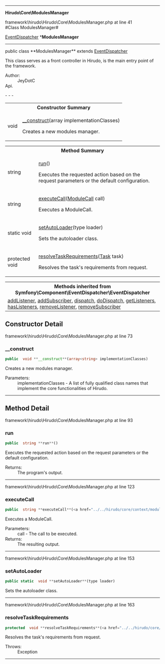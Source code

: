 - - -

**Hirudo\Core\ModulesManager**
<div class="location">framework\hirudo\Hirudo\Core\ModulesManager.php at line 41</div>
#Class ModulesManager#

<a href="https://github.com/JeyDotC/Hirudo-docs/blob/master/symfony/component/eventdispatcher/eventdispatcher.html">EventDispatcher</a>
    ***ModulesManager**


- - -

<p class="signature">public  class **ModulesManager**
extends <a href="https://github.com/JeyDotC/Hirudo-docs/blob/master/symfony/component/eventdispatcher/eventdispatcher.html">EventDispatcher</a>

</p>

<div class="comment" id="overview_description"><p>This class serves as a front controller in Hirudo, is the main entry
point of the framework.</p></div>

<dl>
<dt>Author:</dt>
<dd>JeyDotC</dd>
<dt>Api.</dt>
</dl>
- - -

<table id="summary_constructor">
<tr><th colspan="2">Constructor Summary</th></tr>
<tr>
<td class="type"> void</td>
<td class="description"><p class="name"><a href="#__construct">__construct</a>(array<string> implementationClasses)</p><p class="description">Creates a new modules manager.</p></td>
</tr>
</table>

<table id="summary_method">
<tr><th colspan="2">Method Summary</th></tr>
<tr>
<td class="type"> string</td>
<td class="description"><p class="name"><a href="#run">run</a>()</p><p class="description">Executes the requested action based on the request parameters or the
default configuration.</p></td>
</tr>
<tr>
<td class="type"> string</td>
<td class="description"><p class="name"><a href="#executeCall">executeCall</a>(<a href="../../hirudo/core/context/modulecall.html">ModuleCall</a> call)</p><p class="description">Executes a ModuleCall.</p></td>
</tr>
<tr>
<td class="type">static  void</td>
<td class="description"><p class="name"><a href="#setAutoLoader">setAutoLoader</a>(type loader)</p><p class="description">Sets the autoloader class.</p></td>
</tr>
<tr>
<td class="type">protected  void</td>
<td class="description"><p class="name"><a href="#resolveTaskRequirements">resolveTaskRequirements</a>(<a href="../../hirudo/core/task.html">Task</a> task)</p><p class="description">Resolves the task's requirements from request.</p></td>
</tr>
</table>

<table class="inherit">
<tr><th colspan="2">Methods inherited from Symfony\Component\EventDispatcher\EventDispatcher</th></tr>
<tr><td><a href="https://github.com/JeyDotC/Hirudo-docs/blob/master/symfony/component/eventdispatcher/eventdispatcher.html#addListener()">addListener</a>, <a href="https://github.com/JeyDotC/Hirudo-docs/blob/master/symfony/component/eventdispatcher/eventdispatcher.html#addSubscriber()">addSubscriber</a>, <a href="https://github.com/JeyDotC/Hirudo-docs/blob/master/symfony/component/eventdispatcher/eventdispatcher.html#dispatch()">dispatch</a>, <a href="https://github.com/JeyDotC/Hirudo-docs/blob/master/symfony/component/eventdispatcher/eventdispatcher.html#doDispatch()">doDispatch</a>, <a href="https://github.com/JeyDotC/Hirudo-docs/blob/master/symfony/component/eventdispatcher/eventdispatcher.html#getListeners()">getListeners</a>, <a href="https://github.com/JeyDotC/Hirudo-docs/blob/master/symfony/component/eventdispatcher/eventdispatcher.html#hasListeners()">hasListeners</a>, <a href="https://github.com/JeyDotC/Hirudo-docs/blob/master/symfony/component/eventdispatcher/eventdispatcher.html#removeListener()">removeListener</a>, <a href="https://github.com/JeyDotC/Hirudo-docs/blob/master/symfony/component/eventdispatcher/eventdispatcher.html#removeSubscriber()">removeSubscriber</a></td></tr></table>

<h2 id="detail_method">Constructor Detail</h2>
<div class="location">framework\hirudo\Hirudo\Core\ModulesManager.php at line 73</div>
<h3 id="__construct()">__construct</h3>

```php
public  void **__construct**(array<string> implementationClasses)
```
<div class="details">
<p>Creates a new modules manager.</p><dl>
<dt>Parameters:</dt>
<dd>implementationClasses - A list of fully qualified class names that implement the core functionalities of Hirudo.</dd>
</dl>
</div>

- - -

<h2 id="detail_method">Method Detail</h2>
<div class="location">framework\hirudo\Hirudo\Core\ModulesManager.php at line 93</div>
<h3 id="run()">run</h3>

```php
public  string **run**()
```
<div class="details">
<p>Executes the requested action based on the request parameters or the
default configuration.</p><dl>
<dt>Returns:</dt>
<dd>The program's output.</dd>
</dl>
</div>

- - -

<div class="location">framework\hirudo\Hirudo\Core\ModulesManager.php at line 123</div>
<h3 id="executeCall()">executeCall</h3>

```php
public  string **executeCall**(<a href="../../hirudo/core/context/modulecall.html">ModuleCall</a> call)
```
<div class="details">
<p>Executes a ModuleCall.</p><dl>
<dt>Parameters:</dt>
<dd>call - The call to be executed.</dd>
<dt>Returns:</dt>
<dd>The resulting output.</dd>
</dl>
</div>

- - -

<div class="location">framework\hirudo\Hirudo\Core\ModulesManager.php at line 153</div>
<h3 id="setAutoLoader()">setAutoLoader</h3>

```php
public static  void **setAutoLoader**(type loader)
```
<div class="details">
<p>Sets the autoloader class.</p></div>

- - -

<div class="location">framework\hirudo\Hirudo\Core\ModulesManager.php at line 163</div>
<h3 id="resolveTaskRequirements()">resolveTaskRequirements</h3>

```php
protected  void **resolveTaskRequirements**(<a href="../../hirudo/core/task.html">Task</a> task)
```
<div class="details">
<p>Resolves the task's requirements from request.</p><dl>
<dt>Throws:</dt>
<dd>Exception</dd>
</dl>
</div>

- - -

